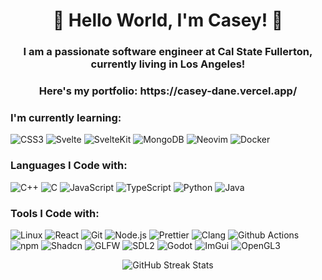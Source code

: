 <h1 align="center">👋 Hello World, I'm Casey! 👋</h1>
<h3 align="center">I am a passionate software engineer at Cal State Fullerton, currently living in Los Angeles! </h3>
<h3 align="center">Here's my portfolio: https://casey-dane.vercel.app/</h3>

<h3>I'm currently learning:</h3> 
<p>   
    <img alt="CSS3" src="https://img.shields.io/badge/-CSS3-1572B6?style=flat-square&logo=css3&logoColor=white" />
    <img alt="Svelte" src="https://img.shields.io/badge/-Svelte-FF3E00?style=flat-square&logo=svelte&logoColor=white" />
    <img alt="SvelteKit" src="https://img.shields.io/badge/-SvelteKit-4A4A55?style=flat-square&logo=sveltekit&logoColor=white" />
    <img alt="MongoDB" src="https://img.shields.io/badge/-MongoDB-13aa52?style=flat-square&logo=mongodb&logoColor=white" />
    <img alt="Neovim" src="https://img.shields.io/badge/-Neovim-57A143?style=flat-square&logo=neovim&logoColor=white" />
    <img alt="Docker" src="https://img.shields.io/badge/-Docker-46a2f1?style=flat-square&logo=docker&logoColor=white" />

</p>

<h3>Languages I Code with:</h3>
<p>
    <img alt="C++" src="https://img.shields.io/badge/-C++-00599C?style=flat-square&logo=c%2B%2B&logoColor=white" />
    <img alt="C" src="https://img.shields.io/badge/-C-A8B9CC?style=flat-square&logo=c&logoColor=white" />
    <img alt="JavaScript" src="https://img.shields.io/badge/-JavaScript-F7DF1E?style=flat-square&logo=javascript&logoColor=white" />
    <img alt="TypeScript" src="https://img.shields.io/badge/-TypeScript-007ACC?style=flat-square&logo=typescript&logoColor=white" />
    <img alt="Python" src="https://img.shields.io/badge/-Python-3776AB?style=flat-square&logo=python&logoColor=white" />
    <img alt="Java" src="https://img.shields.io/badge/-Java-007396?style=flat-square&logo=java&logoColor=white" />
</p>

<h3>Tools I Code with:</h3>
<p>
    <img alt="Linux" src="https://img.shields.io/badge/-Linux-FCC624?style=flat-square&logo=linux&logoColor=black" />
    <img alt="React" src="https://img.shields.io/badge/-React-45b8d8?style=flat-square&logo=react&logoColor=white" />
    <img alt="Git" src="https://img.shields.io/badge/-Git-F05032?style=flat-square&logo=git&logoColor=white" />
    <img alt="Node.js" src="https://img.shields.io/badge/-Nodejs-43853d?style=flat-square&logo=Node.js&logoColor=white" />
    <img alt="Prettier" src="https://img.shields.io/badge/-Prettier-F7B93E?style=flat-square&logo=prettier&logoColor=white" />
    <img alt="Clang" src="https://img.shields.io/badge/-Clang-00599C?style=flat-square&logo=clang&logoColor=white" />
    <img alt="Github Actions" src="https://img.shields.io/badge/-Github_Actions-2088FF?style=flat-square&logo=github-actions&logoColor=white" />
    <img alt="npm" src="https://img.shields.io/badge/-NPM-CB3837?style=flat-square&logo=npm&logoColor=white" />
    <img alt="Shadcn" src="https://img.shields.io/badge/-Shadcn-5A67D8?style=flat-square&logo=shadcn&logoColor=white" />
    <img alt="GLFW" src="https://img.shields.io/badge/-GLFW-008080?style=flat-square&logo=opengl&logoColor=white" />
    <img alt="SDL2" src="https://img.shields.io/badge/-SDL2-4EAA25?style=flat-square&logo=opengl&logoColor=white" />
    <img alt="Godot" src="https://img.shields.io/badge/-Godot-478CBF?style=flat-square&logo=godot-engine&logoColor=white" />
    <img alt="ImGui" src="https://img.shields.io/badge/-ImGui-0097CF?style=flat-square&logo=opengl&logoColor=white" />
    <img alt="OpenGL3" src="https://img.shields.io/badge/-OpenGL3-5586A4?style=flat-square&logo=opengl&logoColor=white" />
</p>

<div align="center">
  <img src="https://github-readme-streak-stats.herokuapp.com/?user=Ryu-134&theme=dark&hide_border=false" alt="GitHub Streak Stats">
</div>
